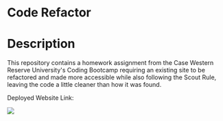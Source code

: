 # Code Refactor

# Description
This repository contains a homework assignment from the Case Western Reserve University's
Coding Bootcamp requiring an existing site to be refactored and made more accessible while
also following the Scout Rule, leaving the code a little cleaner than how it was found.

Deployed Website Link: 

<img src="01-html-css-git-homework-demo.png">
